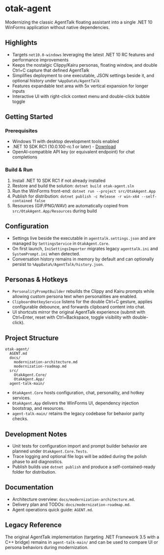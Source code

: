 # otak-agent

Modernizing the classic AgentTalk floating assistant into a single .NET 10 WinForms application without native dependencies.

## Highlights
- Targets `net10.0-windows` leveraging the latest .NET 10 RC features and performance improvements
- Keeps the nostalgic Clippy/Kairu personas, floating window, and double Ctrl+C capture that defined AgentTalk
- Simplifies deployment to one executable, JSON settings beside it, and optional history under `%AppData%/AgentTalk`
- Features expandable text area with 5x vertical expansion for longer inputs
- Interactive UI with right-click context menu and double-click bubble toggle

## Getting Started
### Prerequisites
- Windows 11 with desktop development tools enabled
- .NET 10 SDK RC1 (10.0.100-rc.1 or later) - [Download](https://dotnet.microsoft.com/download/dotnet/10.0)
- OpenAI-compatible API key (or equivalent endpoint) for chat completions

### Build & Run
1. Install .NET 10 SDK RC1 if not already installed
2. Restore and build the solution: `dotnet build otak-agent.sln`
3. Run the WinForms front-end: `dotnet run --project src/OtakAgent.App`
4. Publish for distribution: `dotnet publish -c Release -r win-x64 --self-contained false`
5. Resources (GIF/PNG/WAV) are automatically copied from `src/OtakAgent.App/Resources` during build

## Configuration
- Settings live beside the executable in `agenttalk.settings.json` and are managed by `SettingsService` in `OtakAgent.Core`.
- On first launch, `IniSettingsImporter` migrates legacy `agenttalk.ini` and `SystemPrompt.ini` when detected.
- Conversation history remains in memory by default and can optionally persist to `%AppData%/AgentTalk/history.json`.

## Personas & Hotkeys
- `PersonalityPromptBuilder` rebuilds the Clippy and Kairu prompts while allowing custom persona text when personalities are enabled.
- `ClipboardHotkeyService` listens for the double Ctrl+C gesture, applies configurable debounce, and forwards clipboard content into chat.
- UI shortcuts mirror the original AgentTalk experience (submit with Ctrl+Enter, reset with Ctrl+Backspace, toggle visibility with double-click).

## Project Structure
```
otak-agent/
  AGENT.md
  docs/
    modernization-architecture.md
    modernization-roadmap.md
  src/
    OtakAgent.Core/
    OtakAgent.App/
  agent-talk-main/
```

- `OtakAgent.Core` hosts configuration, chat, personality, and hotkey services.
- `OtakAgent.App` delivers the WinForms UI, dependency injection bootstrap, and resources.
- `agent-talk-main/` retains the legacy codebase for behavior parity checks.

## Development Notes
- Unit tests for configuration import and prompt builder behavior are planned under `OtakAgent.Core.Tests`.
- Trace logging and optional file logs will be added during the polish phase to aid diagnostics.
- Publish builds use `dotnet publish` and produce a self-contained-ready folder for distribution.

## Documentation
- Architecture overview: `docs/modernization-architecture.md`.
- Delivery plan and TODOs: `docs/modernization-roadmap.md`.
- Agent operations quick guide: `AGENT.md`.

## Legacy Reference
The original AgentTalk implementation (targeting .NET Framework 3.5 with a C++ bridge) remains in `agent-talk-main/` and can be used to compare UI or persona behaviors during modernization.
